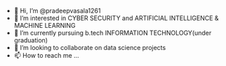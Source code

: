 - 👋 Hi, I’m @pradeepvasala1261
- 👀 I’m interested in CYBER SECURITY and ARTIFICIAL INTELLIGENCE & MACHINE LEARNING
- 🌱 I’m currently pursuing b.tech INFORMATION TECHNOLOGY(under graduation)
- 💞️ I’m looking to collaborate on data science projects
- 📫 How to reach me ...

<!---
pradeepvasala1261/pradeepvasala1261 is a ✨ special ✨ repository because its `README.md` (this file) appears on your GitHub profile.
You can click the Preview link to take a look at your changes.
--->

